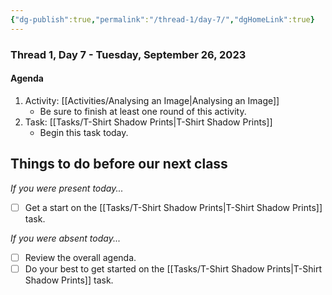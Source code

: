 ```yaml
---
{"dg-publish":true,"permalink":"/thread-1/day-7/","dgHomeLink":true}
---
```


### Thread 1, Day 7 - Tuesday, September 26, 2023
#### Agenda
1. Activity: [[Activities/Analysing an Image\|Analysing an Image]]
	- Be sure to finish at least one round of this activity.
2. Task: [[Tasks/T-Shirt Shadow Prints\|T-Shirt Shadow Prints]]
	- Begin this task today.
## Things to do before our next class
*If you were present today...*
- [ ] Get a start on the [[Tasks/T-Shirt Shadow Prints\|T-Shirt Shadow Prints]] task.

*If you were absent today...*
- [ ] Review the overall agenda.
- [ ] Do your best to get started on the [[Tasks/T-Shirt Shadow Prints\|T-Shirt Shadow Prints]] task.
